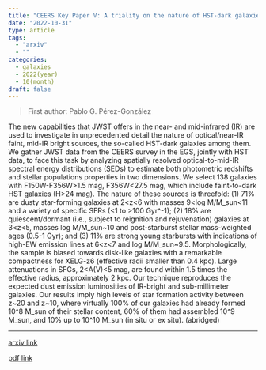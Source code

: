 ```yaml
---
title: "CEERS Key Paper V: A triality on the nature of HST-dark galaxies"
date: "2022-10-31"
type: article
tags:
  - "arxiv"
  - ""
categories:
  - galaxies
  - 2022(year)
  - 10(month)
draft: false
---
```


> First author: Pablo G. Pérez-González

 The new capabilities that JWST offers in the near- and mid-infrared (IR) are
used to investigate in unprecedented detail the nature of optical/near-IR
faint, mid-IR bright sources, the so-called HST-dark galaxies among them. We
gather JWST data from the CEERS survey in the EGS, jointly with HST data, to
face this task by analyzing spatially resolved optical-to-mid-IR spectral
energy distributions (SEDs) to estimate both photometric redshifts and stellar
populations properties in two dimensions. We select 138 galaxies with
F150W-F356W>1.5 mag, F356W<27.5 mag, which include faint-to-dark HST galaxies
(H>24 mag). The nature of these sources is threefold: (1) 71% are dusty
star-forming galaxies at 2<z<6 with masses 9<log M/M_sun<11 and a variety of
specific SFRs (<1 to >100 Gyr^-1); (2) 18% are quiescent/dormant (i.e., subject
to reignition and rejuvenation) galaxies at 3<z<5, masses log M/M_sun~10 and
post-starburst stellar mass-weighted ages (0.5-1 Gyr); and (3) 11% are strong
young starbursts with indications of high-EW emission lines at 6<z<7 and log
M/M_sun~9.5. Morphologically, the sample is biased towards disk-like galaxies
with a remarkable compactness for XELG-z6 (effective radii smaller than 0.4
kpc). Large attenuations in SFGs, 2<A(V)<5 mag, are found within 1.5 times the
effective radius, approximately 2 kpc. Our technique reproduces the expected
dust emission luminosities of IR-bright and sub-millimeter galaxies. Our
results imply high levels of star formation activity between z~20 and z~10,
where virtually 100% of our galaxies had already formed 10^8 M_sun of their
stellar content, 60% of them had assembled 10^9 M_sun, and 10% up to 10^10
M_sun (in situ or ex situ). (abridged)

---
[arxiv link](http://arxiv.org/abs/2211.00045v1)

[pdf link](http://arxiv.org/pdf/2211.00045v1)